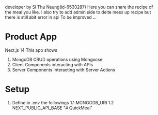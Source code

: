 developer by 
Si Thu Naung(id-6530287)
Here you can share the recipe of the meal you like.
I also try to add admin side to delte mess up recipe but there is still abit error in api
To be improved ...


# Product App
Next.js 14
This app shows
1. MongoDB CRUD operations using Mongoose
2. Client Components interacting with APIs
3. Server Components Interacting with Server Actions

# Setup
1. Define in .env the followings
1.1 MONGODB_URI
1.2 NEXT_PUBLIC_API_BASE
"# QuickMeal" 
